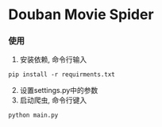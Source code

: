 # Douban Movie Spider

### 使用
1. 安装依赖, 命令行输入
```
pip install -r requirments.txt
```
2. 设置settings.py中的参数
3. 启动爬虫, 命令行键入
```
python main.py
```

